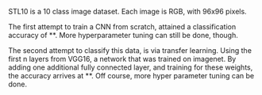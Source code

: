 STL10 is a 10 class image dataset. 
Each image is RGB, with 96x96 pixels.

The first attempt to train a CNN from scratch, attained a classification accuracy of **. More hyperparameter tuning can still be done, though. 

The second attempt to classify this data, is via transfer learning. Using  the first n layers from  VGG16, a network that was trained on imagenet. By adding one additional fully connected layer, and training for these weights, the accuracy arrives at **. Off course, more hyper parameter tuning can be done. 
